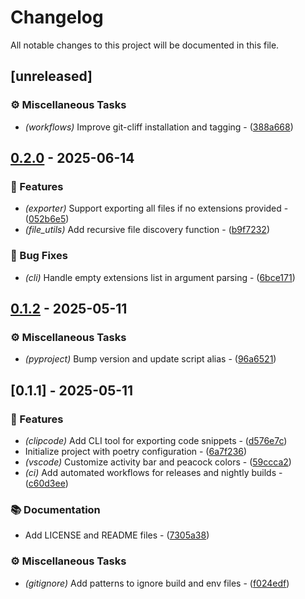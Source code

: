 # Changelog

All notable changes to this project will be documented in this file.

## [unreleased]

### ⚙️ Miscellaneous Tasks

- *(workflows)* Improve git-cliff installation and tagging - ([388a668](https://git.0xmax42.io/maxp/clipcode/commit/388a66871d826fca2b36ad2b3382d3a3d346a042))

## [0.2.0](https://git.0xmax42.io/maxp/clipcode/compare/v0.1.2..v0.2.0) - 2025-06-14

### 🚀 Features

- *(exporter)* Support exporting all files if no extensions provided - ([052b6e5](https://git.0xmax42.io/maxp/clipcode/commit/052b6e5af8fd30621f82e7475ee56d8dbfcd0821))
- *(file_utils)* Add recursive file discovery function - ([b9f7232](https://git.0xmax42.io/maxp/clipcode/commit/b9f723299c2c0f068dcdbda0949452a05fea8cc6))

### 🐛 Bug Fixes

- *(cli)* Handle empty extensions list in argument parsing - ([6bce171](https://git.0xmax42.io/maxp/clipcode/commit/6bce1711ec942008ed9a61e85b847c9fe3e362cf))

## [0.1.2](https://git.0xmax42.io/maxp/clipcode/compare/v0.1.1..v0.1.2) - 2025-05-11

### ⚙️ Miscellaneous Tasks

- *(pyproject)* Bump version and update script alias - ([96a6521](https://git.0xmax42.io/maxp/clipcode/commit/96a6521e083af4fa3a875f67f6d4a014e8066bbe))

## [0.1.1] - 2025-05-11

### 🚀 Features

- *(clipcode)* Add CLI tool for exporting code snippets - ([d576e7c](https://git.0xmax42.io/maxp/clipcode/commit/d576e7c060ddb15aa6418bf54ae70fcc96ee9475))
- Initialize project with poetry configuration - ([6a7f236](https://git.0xmax42.io/maxp/clipcode/commit/6a7f236e528c305ee0201de7f78fe8cc8290b785))
- *(vscode)* Customize activity bar and peacock colors - ([59ccca2](https://git.0xmax42.io/maxp/clipcode/commit/59ccca2ed8e19fe6cf8336b1d709d81eb171d150))
- *(ci)* Add automated workflows for releases and nightly builds - ([c60d3ee](https://git.0xmax42.io/maxp/clipcode/commit/c60d3eecc614f5ffb8721e975ced6293f6bfbffd))

### 📚 Documentation

- Add LICENSE and README files - ([7305a38](https://git.0xmax42.io/maxp/clipcode/commit/7305a386b112ff5abcf58cc22589a21e75617879))

### ⚙️ Miscellaneous Tasks

- *(gitignore)* Add patterns to ignore build and env files - ([f024edf](https://git.0xmax42.io/maxp/clipcode/commit/f024edf5d74ec6fc871a18861baccf2a6a0ba97c))


